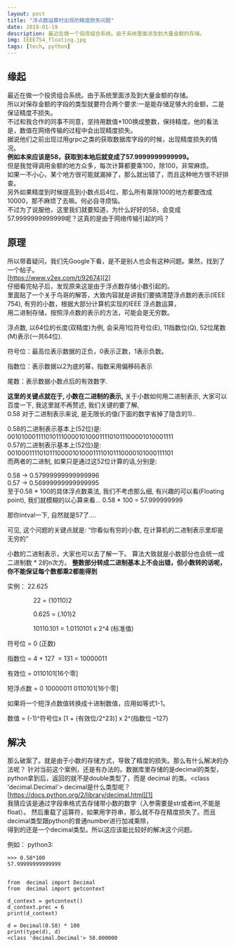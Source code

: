 ```yaml
---
layout: post
title: "浮点数运算时出现的精度损失问题"
date: 2019-01-19 
description: 最近在做一个投资组合系统。由于系统里面涉及到大量金额的存储。
img: IEEE754_floating.jpg 
tags: [tech, python]
---
```


## 缘起
最近在做一个投资组合系统。由于系统里面涉及到大量金额的存储。  
所以对保存金额的字段的类型就要符合两个要求:一是能存储足够大的金额，二是保证精度不损失。  
不过和我合作的同事不同意，坚持用数值*100换成整数，保持精度。他的看法是，数值在网络传输的过程中会出现精度损失。   
据说他们之前出现过用grpc之类的获取数据库字段的时候，出现精度损失的情况。   
**例如本来应该是58，获取到本地后就变成了57.9999999999999。**  
但是我觉得调用金额的地方众多，每次计算都要乘100，除100，非常麻烦。  
如果一不小心，某个地方很可能就漏掉了，那么就出错了，而且这种地方很不好排查。  
另外如果精度到时候提高到小数点后4位，那么所有乘除100的地方都要改成10000，那不麻烦了去嘛。何必自寻烦恼。  
不过为了说服他，这里我们就要知道，为什么好好的58，会变成57.9999999999999呢？这真的是由于网络传输引起的吗？  

## 原理 
所以带着疑问，我们先Google下看，是不是别人也会有这种问题。果然，找到了一个帖子。  
[https://www.v2ex.com/t/92674][2]  
仔细看完帖子后，发现原来这是由于浮点数存储小数引起的。  
里面贴了一个关于鸟哥的解答，大致内容就是讲我们要搞清楚浮点数的表示(IEEE 754), 有穷的小数，根据大部分计算机实现的IEEE 浮点数运算，  
用二进制存储，按照浮点数的表示的方法，可能会是无穷数。

浮点数, 以64位的长度(双精度)为例, 会采用1位符号位(E), 11指数位(Q), 52位尾数(M)表示(一共64位).

符号位：最高位表示数据的正负，0表示正数，1表示负数。

指数位：表示数据以2为底的幂，指数采用偏移码表示

尾数：表示数据小数点后的有效数字.

**这里的关键点就在于, 小数在二进制的表示,** 关于小数如何用二进制表示, 大家可以百度一下, 我这里就不再赘述, 我们关键的要了解,   
0.58 对于二进制表示来说, 是无限长的值(下面的数字省掉了隐含的1)..

0.58的二进制表示基本上(52位)是: 0010100011110101110000101000111101011100001010001111  
0.57的二进制表示基本上(52位)是: 0010001111010111000010100011110101110000101000111101  
而两者的二进制, 如果只是通过这52位计算的话,分别是:  

0.58 -> 0.57999999999999996  
0.57 -> 0.56999999999999995  
至于0.58 * 100的具体浮点数乘法, 我们不考虑那么细, 有兴趣的可以看(Floating point), 我们就模糊的以心算来看… 0.58 * 100 = 57.999999999  

那你intval一下, 自然就是57了….

可见, 这个问题的关键点就是: “你看似有穷的小数, 在计算机的二进制表示里却是无穷的”

小数的二进制表示，大家也可以去了解一下。
算法大致就是小数部分也会统一成 二进制数 * 2的n次方。
**整数部分转成二进制基本上不会出错，但小数转的话呢，你不能保证每个数都乘2都能得到**

实例： 22.625

               22 = (10110)2

               0.625 = (.101)2

               10110.101 = 1.0110101 x 2^4 (标准值)

符号位 = 0 (正数)

指数位 = 4 + 127  = 131 = 10000011

有效位 = 0110101[16个零]

短浮点数 = 0 10000011 0110101[16个零]  

如果将一个短浮点数值转换成十进制数值，应用如等式1-1。

数值 = (-1)^符号位x [1 + (有效位/2^23)] x 2^(指数位 –127)

## 解决
那么破案了。就是由于小数的存储方式，导致了精度的损失。那么有什么解决的办法呢？
针对当前这个案例，还是有办法的。数据库里存储的是decimal的类型，
python拿到后，返回的就不是double类型了，而是 decimal 的类。<class 'decimal.Decimal'>
decimal是什么类型呢？
[https://docs.python.org/2/library/decimal.html][1]  
我猜应该是通过字段串格式去存储带小数的数字（入参需要是str或者int,不能是float）。
然后重载了运算符，如果用字符串，那么就不存在精度损失了。而且decimal类型跟python的普通number进行加减乘除，  
得到的还是一个decimal类型。所以这应该能比较好的解决这个问题。

例如：
python3:
```
>>> 0.58*100
57.99999999999999
    
    
from  decimal import Decimal
from  decimal import getcontext

d_context = getcontext()
d_context.prec = 6
print(d_context)

d = Decimal(0.58) * 100
print(type(d), d)
<class 'decimal.Decimal'> 58.000000
```

[1]: https://docs.python.org/2/library/decimal.html
[2]: https://www.v2ex.com/t/92674